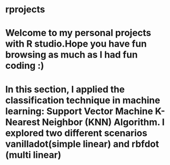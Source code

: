 # rprojects
# Welcome to my personal projects with R studio.Hope you have fun browsing as much as I had fun coding :)
# In this section, I applied the classification technique in machine learning: Support Vector Machine K-Nearest Neighbor (KNN) Algorithm. I explored two different scenarios vanilladot(simple linear) and rbfdot (multi linear)

